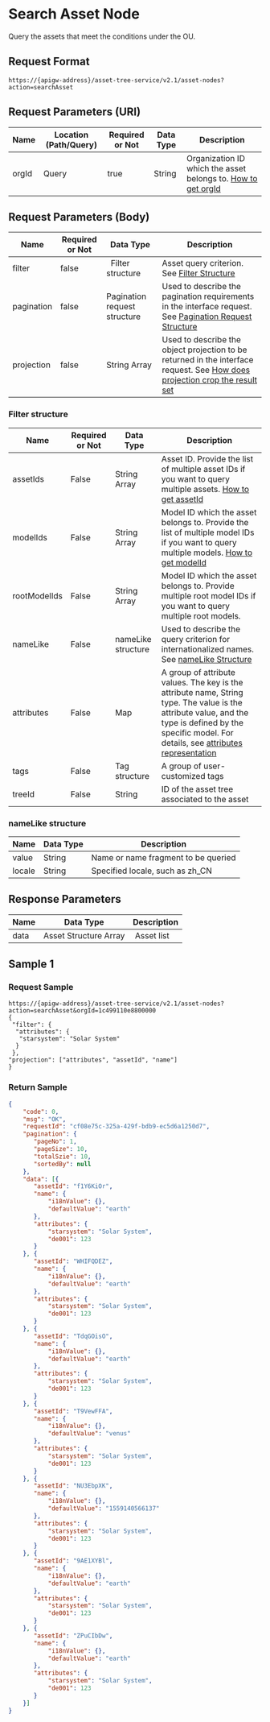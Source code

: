 # Search Asset Node



Query the assets that meet the conditions under the OU.

## Request Format

```
https://{apigw-address}/asset-tree-service/v2.1/asset-nodes?action=searchAsset
```

## Request Parameters (URI)

| Name | Location (Path/Query) | Required or Not | Data Type | Description |
|---------------|------------------|----------|-----------|--------------|
| orgId         | Query            | true     | String    | Organization ID which the asset belongs to. [How to get orgId](/docs/api/en/latest/api_faqs#how-to-get-organization-id-orgid-orgid)                |


## Request Parameters (Body)

| Name | Required or Not | Data Type | Description |
|-----------------|---------------|-------------------|-----|
| filter| false         |   Filter structure        | Asset query criterion. See [Filter Structure](/docs/api/en/latest/asset_tree/search_asset_node.html#filter-filterstruc) |
| pagination| false         | Pagination request structure  | Used to describe the pagination requirements in the interface request. See [Pagination Request Structure](/docs/api/en/latest/overview.html#pagination-request-structure)  |
| projection| false         | String Array          | Used to describe the object projection to be returned in the interface request. See [How does projection crop the result set](/docs/api/en/latest/api_faqs.html#how-does-projection-crop-the-result-set)|


### Filter structure <filterstruc>

| Name | Required or Not | Data Type | Description |
|-----------|---------------|----|--------------|
| assetIds| False  | String Array  | Asset ID. Provide the list of multiple asset IDs if you want to query multiple assets. [How to get assetId](/docs/api/en/latest/api_faqs.html#how-to-get-asset-id-assetid-assetid)|
| modelIds | False | String Array | Model ID which the asset belongs to. Provide the list of multiple model IDs if you want to query multiple models. [How to get modelId](/docs/api/en/latest/api_faqs.html#how-to-get-model-id-modelid-modelid)|
| rootModelIds | False | String Array | Model ID which the asset belongs to. Provide multiple root model IDs if you want to query multiple root models. |
| nameLike | False | nameLike structure | Used to describe the query criterion for internationalized names. See [nameLike Structure](/docs/api/en/latest/asset_tree/search_asset_node.html#namelike-namelikestruc) |
| attributes  | False|Map |A group of attribute values. The key is the attribute name, String type. The value is the attribute value, and the type is defined by the specific model. For details, see [attributes representation](/docs/api/en/latest/api_faqs.html#attributes-representation) |
| tags | False | Tag structure | A group of user-customized tags |
| treeId | False | String | ID of the asset tree associated to the asset |


### nameLike structure <namelikestruc>

| Name | Data Type | Description |
|-----------|---------------------|-----------------------|
| value        | String     | Name or name fragment to be queried|
| locale         | String     | Specified locale, such as zh_CN|


## Response Parameters

| Name | Data Type | Description |
|-----------|------------------|------------------|
| data      | Asset Structure Array |  Asset list    |




## Sample 1

### Request Sample

```
https://{apigw-address}/asset-tree-service/v2.1/asset-nodes?action=searchAsset&orgId=1c499110e8800000
{
 "filter": {
  "attributes": {
   "starsystem": "Solar System"
  }
 },
"projection": ["attributes", "assetId", "name"]
}
```

### Return Sample

```json
{
    "code": 0,
    "msg": "OK",
    "requestId": "cf08e75c-325a-429f-bdb9-ec5d6a1250d7",
    "pagination": {
       "pageNo": 1,
       "pageSize": 10,
       "totalSzie": 10,
       "sortedBy": null
    },
    "data": [{
       "assetId": "f1Y6KiOr",
       "name": {
           "i18nValue": {},
           "defaultValue": "earth"
       },
       "attributes": {
           "starsystem": "Solar System",
           "de001": 123
       }
    }, {
       "assetId": "WHIFQDEZ",
       "name": {
           "i18nValue": {},
           "defaultValue": "earth"
       },
       "attributes": {
           "starsystem": "Solar System",
           "de001": 123
       }
    }, {
       "assetId": "TdqGOisO",
       "name": {
           "i18nValue": {},
           "defaultValue": "earth"
       },
       "attributes": {
           "starsystem": "Solar System",
           "de001": 123
       }
    }, {
       "assetId": "T9VewFFA",
       "name": {
           "i18nValue": {},
           "defaultValue": "venus"
       },
       "attributes": {
           "starsystem": "Solar System",
           "de001": 123
       }
    }, {
       "assetId": "NU3EbpXK",
       "name": {
           "i18nValue": {},
           "defaultValue": "1559140566137"
       },
       "attributes": {
           "starsystem": "Solar System",
           "de001": 123
       }
    }, {
       "assetId": "9AE1XYBl",
       "name": {
           "i18nValue": {},
           "defaultValue": "earth"
       },
       "attributes": {
           "starsystem": "Solar System",
           "de001": 123
       }
    }, {
       "assetId": "ZPuCIbDw",
       "name": {
           "i18nValue": {},
           "defaultValue": "earth"
       },
       "attributes": {
           "starsystem": "Solar System",
           "de001": 123
       }
    }]
}
```

